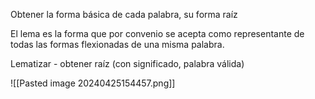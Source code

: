 Obtener la forma básica de cada palabra, su forma raíz

El lema es la forma que por convenio se acepta como representante de todas las formas flexionadas de una misma palabra.

Lematizar - obtener raíz (con significado, palabra válida)

![[Pasted image 20240425154457.png]]

